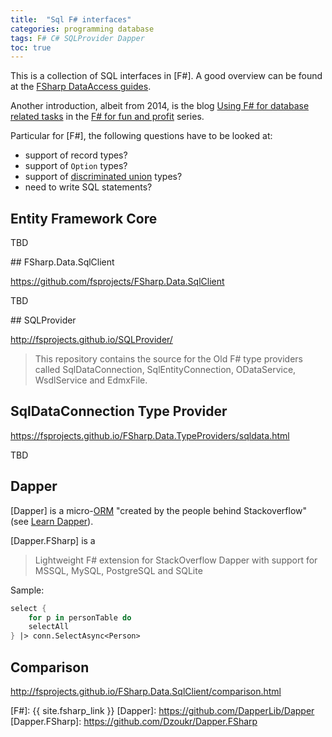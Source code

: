 ```yaml
---
title:  "Sql F# interfaces"
categories: programming database
tags: F# C# SQLProvider Dapper 
toc: true
---
```


This is a collection of SQL interfaces in [F#]. A good overview can be found at the [FSharp DataAccess guides](https://fsharp.org/guides/data-access/). 

Another introduction, albeit from 2014, is the blog [Using F# for database related tasks](https://fsharpforfunandprofit.com/posts/low-risk-ways-to-use-fsharp-at-work-4/) in the [F# for fun and profit](https://fsharpforfunandprofit.com/) series.

Particular for [F#], the following questions have to be looked at:

- support of record types?
- support of `Option` types?
- support of [discriminated union](https://fsharpforfunandprofit.com/posts/discriminated-unions/) types?
- need to write SQL statements?

## Entity Framework Core

TBD

## FSharp.Data.SqlClient

<https://github.com/fsprojects/FSharp.Data.SqlClient>

TBD

## SQLProvider

<http://fsprojects.github.io/SQLProvider/>

> This repository contains the source for the Old F# type providers called SqlDataConnection, SqlEntityConnection, ODataService, WsdlService and EdmxFile.



## SqlDataConnection Type Provider

<https://fsprojects.github.io/FSharp.Data.TypeProviders/sqldata.html>

TBD

## Dapper

[Dapper] is a micro-[ORM](https://en.wikipedia.org/wiki/Object–relational_mapping) "created by the people behind Stackoverflow" (see [Learn Dapper](https://www.learndapper.com)).   

[Dapper.FSharp] is a

> Lightweight F# extension for StackOverflow Dapper with support for MSSQL, MySQL, PostgreSQL and SQLite

Sample:

~~~fsharp
select {
    for p in personTable do
    selectAll
} |> conn.SelectAsync<Person>
~~~

## Comparison

<http://fsprojects.github.io/FSharp.Data.SqlClient/comparison.html>

[F#]: {{ site.fsharp_link }}
[Dapper]: https://github.com/DapperLib/Dapper
[Dapper.FSharp]: https://github.com/Dzoukr/Dapper.FSharp